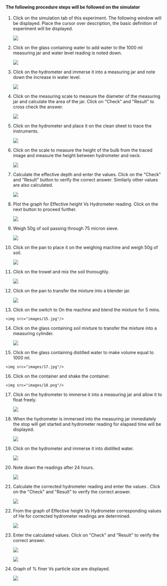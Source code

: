 #### The following procedure steps will be followed on the simulator

1. Click on the simulation tab of this experiment. The following window will be displayed. Place the cursor over description, the basic definition of experiment will be displayed.

    <img src="images/2.jpg"/>

2. Click on the glass containing water to add water to the 1000 ml measuring jar and water level reading is noted down.

    <img src="images/3.jpg"/>

3. Click on the hydrometer and  immerse it  into a measuring jar and note down the increase in water level.

    <img src="images/4.jpg"/>

4. Click on the measuring scale to measure the diameter of the measuring jar and calculate the area of the jar. Click on "Check" and "Result" to cross check the answer.

    <img src="images/5.jpg"/>

5. Click on the hydrometer and place it on the clean sheet to trace the instruments.

    <img src="images/6.JPG"/>

6. Click on the scale to measure the height of the  bulb from the traced image and measure the height between hydrometer and neck.

    <img src="images/7.JPG"/>

7. Calculate the effective depth and enter the values. Click on the "Check" and "Result" button to verify the correct answer. Similarly other values are also calculated.

    <img src="images/8.jpg"/>

8. Plot the graph for Effective height Vs Hydrometer reading. Click on the next button to proceed further.

    <img src="images/9.jpg"/>

9. Weigh 50g of soil passing through 75 micron sieve.

    <img src="images/10.JPG"/>

10. Click on the pan to place it on the weighing machine and weigh 50g of soil.

    <img src="images/11.jpg"/>

11. Click on the trowel and mix the soil thoroughly.  

    <img src="images/13.png"/>

12. Click on the pan to transfer the mixture into a blender jar.

    <img src="images/14.jpg"/>

13.  Click on the switch to On the machine and blend the mixture for 5 mins.

    <img src="images/15.jpg"/>

14. Click on the glass containing soil mixture to transfer the mixture into a measuring cylinder.

    <img src="images/16.jpg"/>

15.  Click on the glass containing distilled water  to make volume equal to 1000 ml.

    <img src="images/17.jpg"/>

16.  Click on the container and shake the container.

    <img src="images/18.png"/>

17. Click on the hydrometer to immerse it into a measuring jar and allow it to float freely.

    <img src="images/19.jpg"/>

18. When the hydrometer is immersed into the measuring jar immediately the stop will get started and hydrometer reading for elapsed time will be displayed.

    <img src="images/20.jpg"/>

19. Click on the hydrometer and immerse it into distilled water.

    <img src="images/21.1.JPG"/>  

20. Note down the readings after 24 hours.

    <img src="images/22.png"/>

21. Calculate the corrected hydrometer reading and enter the values . Click on the "Check" and "Result" to verify the correct answer.

    <img src="images/24.jpg"/>

22. From the graph of Effective height Vs Hydrometer corresponding values of He for corrected hydrometer readings are determined.

    <img src="images/23.JPG"/>

23. Enter the calculated values. Click on "Check" and "Result" to verify the correct answer.

    <img src="images/25.jpg"/></br>

    <img src="images/26.jpg"/>

24. Graph of % finer Vs particle size are displayed.

    <img src="images/27.JPG"/>
